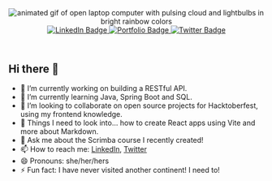 <header align="center">
  <img src="https://media.giphy.com/media/mAZf4H4Pi0wwlj3ZAw/giphy.gif" alt="animated gif of open laptop computer with pulsing cloud and lightbulbs in bright rainbow colors" />
  <div id="badges">
    <a href="https://www.linkedin.com/michaella-rodriguez">
      <img src="https://img.shields.io/badge/LinkedIn-blue?style=for-the-badge&logo=linkedin&logoColor=white" alt="LinkedIn Badge"/>
    </a>
    <a href="http://www.michaella-rodriguez-portfolio.netlify.app">
      <img src="https://img.shields.io/badge/My Portfolio-orange?style=for-the-badge&logo=netlify&logoColor=white" alt="Portfolio Badge"/>
    </a>
    <a href="https://www.twitter.com/NotMichaella">
      <img src="https://img.shields.io/badge/Twitter-blue?style=for-the-badge&logo=twitter&logoColor=white" alt="Twitter Badge"/>
    </a>
  </div>
  <img src="https://komarev.com/ghpvc/?username=michaella23&style=flat-square&color=blue" alt=""/>
</header>



## Hi there 👋

- 🔭 I’m currently working on building a RESTful API.
- 🌱 I’m currently learning Java, Spring Boot and SQL.
- 👯 I’m looking to collaborate on open source projects for Hacktoberfest, using my frontend knowledge.
- 🤔 Things I need to look into... how to create React apps using Vite and more about Markdown.
- 💬 Ask me about the Scrimba course I recently created!
- 📫 How to reach me: [LinkedIn](https://www.linkedin.com/michaella-rodriguez), [Twitter](https://www.twitter.com/NotMichaella)
- 😄 Pronouns: she/her/hers
- ⚡ Fun fact: I have never visited another continent! I need to!

